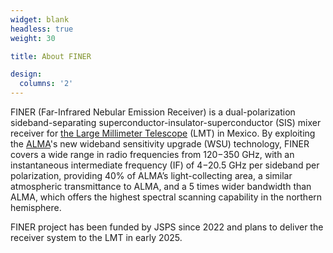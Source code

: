 ```yaml
---
widget: blank
headless: true
weight: 30

title: About FINER

design:
  columns: '2'
---
```


FINER (Far-Infrared Nebular Emission Receiver) is a dual-polarization sideband-separating superconductor-insulator-superconductor (SIS) mixer receiver for [the Large Millimeter Telescope](http://lmtgtm.org/) (LMT) in Mexico. By exploiting the [ALMA](http://www.almaobservatory.org/)'s new wideband sensitivity upgrade (WSU) technology, FINER covers a wide range in radio frequencies from 120−350 GHz, with an instantaneous intermediate frequency (IF) of 4−20.5 GHz per sideband per polarization, providing 40% of ALMAʼs light-collecting area, a similar atmospheric transmittance to ALMA, and a 5 times wider bandwidth than ALMA, which offers the highest spectral scanning capability in the northern hemisphere.

FINER project has been funded by JSPS since 2022 and plans to deliver the receiver system to the LMT in early 2025.